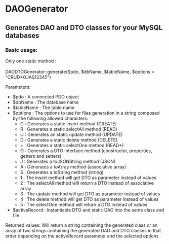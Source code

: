 # DAOGenerator
## Generates DAO and DTO classes for your MySQL databases
### Basic usage:<br>
Only one static method :<br>
<br>
DAODTOGenerator::generate($pdo, $dbName, $tableName, $options = "CRUD+OJAS12345")

Parameters: 
- $pdo : A connected PDO object
- $dbName : The database name
- $tableName : The table name
- $options : The options to use for files generation in a string composed by the following allowed characters:<br>
    * C : Generates a static insert method (CREATE)
    * R : Generates a static selectAll method (READ)
    * U : Generates an static update method (UPDATE)
    * D : Generates a static delete method (DELETE)
    * \+ : Generates a static selectOne method (READ+)
    * O : Generates a DTO interface method (constructor, properties, getters and setters)
    * J : Generates a toJSONString method (JSON)
    * A : Generates a toArray method (associative array)
    * S : Generates a toString method (string)
    * 1 : The insert method will get DTO as parameter instead of values
    * 2 : The selectAll method will return a DTO instead of associative array
    * 3 : The update method will get DTO as parameter instead of values
    * 4 : The delete method will get DTO as parameter instead of values
    * 5 : The selectOne method will return a DTO instead of values
- $activeRecord : Instantiable DTO and static DAO into the same class and file

Returned values:
Will return a string containing the generated class or an array of two strings containing the generated DAO and DTO classes in that order depending on the activeRecord parameter and the selected options